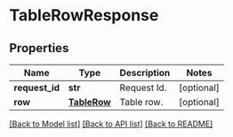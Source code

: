 # TableRowResponse

## Properties
Name | Type | Description | Notes
------------ | ------------- | ------------- | -------------
**request_id** | **str** | Request Id. | [optional] 
**row** | [**TableRow**](TableRow.md) | Table row. | [optional] 

[[Back to Model list]](../README.md#documentation-for-models) [[Back to API list]](../README.md#documentation-for-api-endpoints) [[Back to README]](../README.md)


